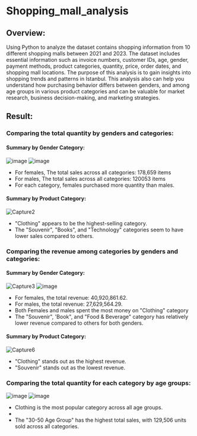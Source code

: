 # Shopping_mall_analysis
## Overview: 
Using Python to analyze the dataset contains shopping information from 10 different shopping malls between 2021 and 2023. The dataset includes essential information such as invoice numbers, customer IDs, age, gender, payment methods, product categories, quantity, price, order dates, and shopping mall locations. The purpose of this analysis is to gain insights into shopping trends and patterns in Istanbul. This analysis also can help you understand how purchasing behavior differs between genders, and among age groups in various product categories and can be valuable for market research, business decision-making, and marketing strategies.
## Result:
### Comparing the total quantity by genders and categories:
 #### Summary by Gender Category:
 ![image](https://github.com/Thingo1991/Shopping_mall_analysis/assets/149863801/c2492d25-7795-417e-b3ed-03272203eab0)
 ![image](https://github.com/Thingo1991/Shopping_mall_analysis/assets/149863801/7a2274a0-7c43-4540-8e9a-415517346a6d)

 - For females, The total sales across all categories: 178,659 items
 - For males, The total sales across all categories: 120053 items
 - For each category, females purchased more quantity than males.
 #### Summary by Product Category:
 ![Capture2](https://github.com/Thingo1991/Shopping_mall_analysis/assets/149863801/0950189f-a65e-4e84-bc6b-b6ebcdd67388)

 - "Clothing" appears to be the highest-selling category.
 - The "Souvenir", "Books", and "Technology" categories seem to have lower sales compared to others.
   
### Comparing the revenue among categories by genders and categories: 
#### Summary by Gender Category:
![Capture3](https://github.com/Thingo1991/Shopping_mall_analysis/assets/149863801/9e5577c9-5352-4056-bc70-4d2d8b7576bc)
![image](https://github.com/Thingo1991/Shopping_mall_analysis/assets/149863801/c8fca0a0-1c45-4df8-a44b-999fb451ded3)

- For females, the total revenue: 40,920,861.62.
- For males, the total revenue: 27,629,564.29.
- Both Females and males spent the most money on "Clothing" category
- The "Souvenir", 'Book", and "Food & Beverage" category has relatively lower revenue compared to others for both genders.
#### Summary by Product Category:
![Capture6](https://github.com/Thingo1991/Shopping_mall_analysis/assets/149863801/a63d1883-d895-455e-880f-19fdb4ced949)
- "Clothing" stands out as the highest revenue.
- "Souvenir" stands out as the lowest revenue.
### Comparing the total quantity for each category by age groups:
![image](https://github.com/Thingo1991/Shopping_mall_analysis/assets/149863801/917c333e-b48e-411a-8f2b-75ab1c3b4a4f)
![image](https://github.com/Thingo1991/Shopping_mall_analysis/assets/149863801/20ff0152-8a7f-4c49-ac85-ffd2a92ee51c)


- Clothing is the most popular category across all age groups.
- 
- The "30-50 Age Group" has the highest total sales, with 129,506 units sold across all categories.







 

